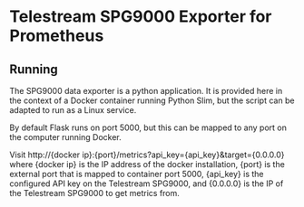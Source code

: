 # Telestream SPG9000 Exporter for Prometheus

## Running
The SPG9000 data exporter is a python application. It is provided here in the context of a Docker container running Python Slim, but the script can be adapted to run as a Linux service. 

By default Flask runs on port 5000, but this can be mapped to any port on the computer running Docker.

Visit http://{docker ip}:{port}/metrics?api_key={api_key}&target={0.0.0.0} where {docker ip} is the IP address of the docker installation, {port} is the external port that is mapped to container port 5000, {api_key} is the configured API key on the Telestream SPG9000, and {0.0.0.0} is the IP of the Telestream SPG9000 to get metrics from.
